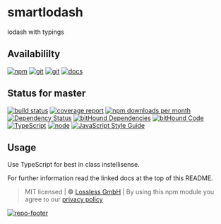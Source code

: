 # smartlodash
lodash with typings

## Availabililty
[![npm](https://pushrocks.gitlab.io/assets/repo-button-npm.svg)](https://www.npmjs.com/package/smartlodash)
[![git](https://pushrocks.gitlab.io/assets/repo-button-git.svg)](https://GitLab.com/pushrocks/smartlodash)
[![git](https://pushrocks.gitlab.io/assets/repo-button-mirror.svg)](https://github.com/pushrocks/smartlodash)
[![docs](https://pushrocks.gitlab.io/assets/repo-button-docs.svg)](https://pushrocks.gitlab.io/smartlodash/)

## Status for master
[![build status](https://GitLab.com/pushrocks/smartlodash/badges/master/build.svg)](https://GitLab.com/pushrocks/smartlodash/commits/master)
[![coverage report](https://GitLab.com/pushrocks/smartlodash/badges/master/coverage.svg)](https://GitLab.com/pushrocks/smartlodash/commits/master)
[![npm downloads per month](https://img.shields.io/npm/dm/smartlodash.svg)](https://www.npmjs.com/package/smartlodash)
[![Dependency Status](https://david-dm.org/pushrocks/smartlodash.svg)](https://david-dm.org/pushrocks/smartlodash)
[![bitHound Dependencies](https://www.bithound.io/github/pushrocks/smartlodash/badges/dependencies.svg)](https://www.bithound.io/github/pushrocks/smartlodash/master/dependencies/npm)
[![bitHound Code](https://www.bithound.io/github/pushrocks/smartlodash/badges/code.svg)](https://www.bithound.io/github/pushrocks/smartlodash)
[![TypeScript](https://img.shields.io/badge/TypeScript-2.x-blue.svg)](https://nodejs.org/dist/latest-v6.x/docs/api/)
[![node](https://img.shields.io/badge/node->=%206.x.x-blue.svg)](https://nodejs.org/dist/latest-v6.x/docs/api/)
[![JavaScript Style Guide](https://img.shields.io/badge/code%20style-standard-brightgreen.svg)](http://standardjs.com/)

## Usage
Use TypeScript for best in class instellisense.

For further information read the linked docs at the top of this README.

> MIT licensed | **&copy;** [Lossless GmbH](https://lossless.gmbh)
| By using this npm module you agree to our [privacy policy](https://lossless.gmbH/privacy.html)

[![repo-footer](https://pushrocks.gitlab.io/assets/repo-footer.svg)](https://push.rocks)
